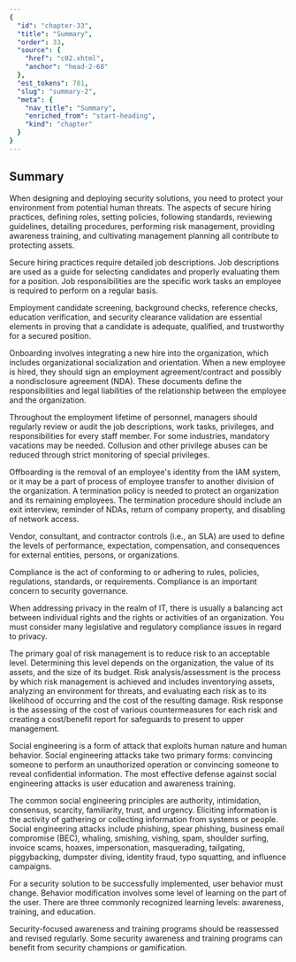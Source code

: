 ```yaml
---
{
  "id": "chapter-33",
  "title": "Summary",
  "order": 33,
  "source": {
    "href": "c02.xhtml",
    "anchor": "head-2-68"
  },
  "est_tokens": 781,
  "slug": "summary-2",
  "meta": {
    "nav_title": "Summary",
    "enriched_from": "start-heading",
    "kind": "chapter"
  }
}
---
```

## Summary

When designing and deploying security solutions, you need to protect your environment from potential human threats. The aspects of secure hiring practices, defining roles, setting policies, following standards, reviewing guidelines, detailing procedures, performing risk management, providing awareness training, and cultivating management planning all contribute to protecting assets.

Secure hiring practices require detailed job descriptions. Job descriptions are used as a guide for selecting candidates and properly evaluating them for a position. Job responsibilities are the specific work tasks an employee is required to perform on a regular basis.

Employment candidate screening, background checks, reference checks, education verification, and security clearance validation are essential elements in proving that a candidate is adequate, qualified, and trustworthy for a secured position.

Onboarding involves integrating a new hire into the organization, which includes organizational socialization and orientation. When a new employee is hired, they should sign an employment agreement/contract and possibly a nondisclosure agreement (NDA). These documents define the responsibilities and legal liabilities of the relationship between the employee and the organization.

Throughout the employment lifetime of personnel, managers should regularly review or audit the job descriptions, work tasks, privileges, and responsibilities for every staff member. For some industries, mandatory vacations may be needed. Collusion and other privilege abuses can be reduced through strict monitoring of special privileges.

Offboarding is the removal of an employee's identity from the IAM system, or it may be a part of process of employee transfer to another division of the organization. A termination policy is needed to protect an organization and its remaining employees. The termination procedure should include an exit interview, reminder of NDAs, return of company property, and disabling of network access.

Vendor, consultant, and contractor controls (i.e., an SLA) are used to define the levels of performance, expectation, compensation, and consequences for external entities, persons, or organizations.

Compliance is the act of conforming to or adhering to rules, policies, regulations, standards, or requirements. Compliance is an important concern to security governance.

When addressing privacy in the realm of IT, there is usually a balancing act between individual rights and the rights or activities of an organization. You must consider many legislative and regulatory compliance issues in regard to privacy.

The primary goal of risk management is to reduce risk to an acceptable level. Determining this level depends on the organization, the value of its assets, and the size of its budget. Risk analysis/assessment is the process by which risk management is achieved and includes inventorying assets, analyzing an environment for threats, and evaluating each risk as to its likelihood of occurring and the cost of the resulting damage. Risk response is the assessing of the cost of various countermeasures for each risk and creating a cost/benefit report for safeguards to present to upper management.

Social engineering is a form of attack that exploits human nature and human behavior. Social engineering attacks take two primary forms: convincing someone to perform an unauthorized operation or convincing someone to reveal confidential information. The most effective defense against social engineering attacks is user education and awareness training.

The common social engineering principles are authority, intimidation, consensus, scarcity, familiarity, trust, and urgency. Eliciting information is the activity of gathering or collecting information from systems or people. Social engineering attacks include phishing, spear phishing, business email compromise (BEC), whaling, smishing, vishing, spam, shoulder surfing, invoice scams, hoaxes, impersonation, masquerading, tailgating, piggybacking, dumpster diving, identity fraud, typo squatting, and influence campaigns.

For a security solution to be successfully implemented, user behavior must change. Behavior modification involves some level of learning on the part of the user. There are three commonly recognized learning levels: awareness, training, and education.

Security-focused awareness and training programs should be reassessed and revised regularly. Some security awareness and training programs can benefit from security champions or gamification.
